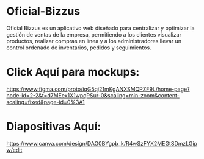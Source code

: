 # Oficial-Bizzus
Oficial Bizzus es un aplicativo web diseñado para centralizar y optimizar la gestión de ventas de la empresa, permitiendo a los clientes visualizar productos, realizar compras en línea y a los administradores llevar un control ordenado de inventarios, pedidos y seguimientos.

# Click Aquí para mockups:
https://www.figma.com/proto/iqG5qj21mKgANXSMQPZF9L/home-page?node-id=2-2&t=d7MEex1X1wpqPSur-0&scaling=min-zoom&content-scaling=fixed&page-id=0%3A1

# Diapositivas Aquí:
https://www.canva.com/design/DAG0BYgpb_k/R4wSzFYX2MEGtSDmzLGipw/edit
